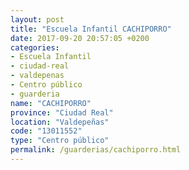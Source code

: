 ```yaml
---
layout: post
title: "Escuela Infantil CACHIPORRO"
date: 2017-09-20 20:57:05 +0200
categories:
- Escuela Infantil
- ciudad-real
- valdepenas
- Centro público
- guarderia
name: "CACHIPORRO"
province: "Ciudad Real"
location: "Valdepeñas"
code: "13011552"
type: "Centro público"
permalink: /guarderias/cachiporro.html
---
```

